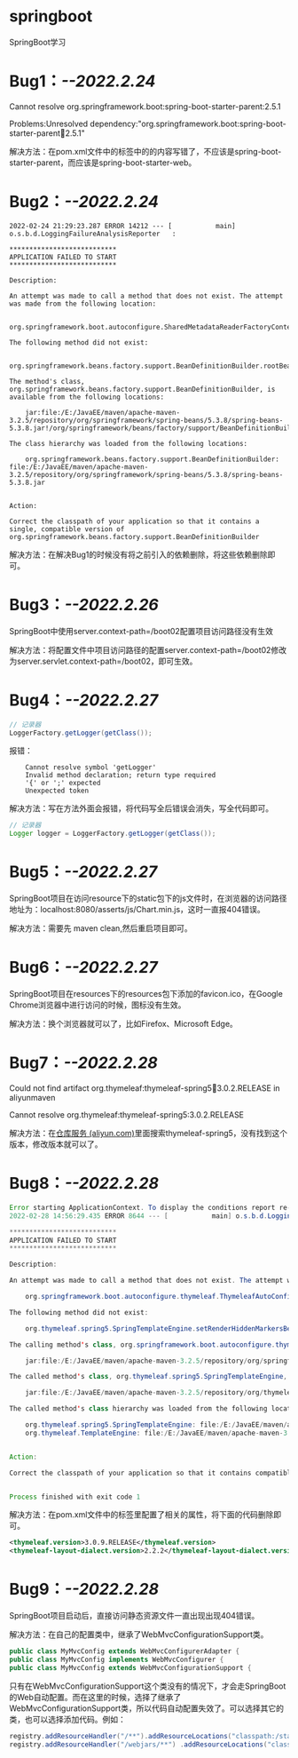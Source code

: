 # springboot
SpringBoot学习



# Bug1：*--2022.2.24*

Cannot resolve org.springframework.boot:spring-boot-starter-parent:2.5.1

Problems:Unresolved dependency:"org.springframework.boot:spring-boot-starter-parent:jar:2.5.1"

解决方法：在pom.xml文件中的<dependence>标签中的<artifactId>的内容写错了，不应该是spring-boot-starter-parent，而应该是spring-boot-starter-web。



# Bug2：*--2022.2.24*

```
2022-02-24 21:29:23.287 ERROR 14212 --- [           main] o.s.b.d.LoggingFailureAnalysisReporter   : 

***************************
APPLICATION FAILED TO START
***************************

Description:

An attempt was made to call a method that does not exist. The attempt was made from the following location:

    org.springframework.boot.autoconfigure.SharedMetadataReaderFactoryContextInitializer$CachingMetadataReaderFactoryPostProcessor.register(SharedMetadataReaderFactoryContextInitializer.java:104)

The following method did not exist:

    org.springframework.beans.factory.support.BeanDefinitionBuilder.rootBeanDefinition(Ljava/lang/Class;Ljava/util/function/Supplier;)Lorg/springframework/beans/factory/support/BeanDefinitionBuilder;

The method's class, org.springframework.beans.factory.support.BeanDefinitionBuilder, is available from the following locations:

    jar:file:/E:/JavaEE/maven/apache-maven-3.2.5/repository/org/springframework/spring-beans/5.3.8/spring-beans-5.3.8.jar!/org/springframework/beans/factory/support/BeanDefinitionBuilder.class

The class hierarchy was loaded from the following locations:

    org.springframework.beans.factory.support.BeanDefinitionBuilder: file:/E:/JavaEE/maven/apache-maven-3.2.5/repository/org/springframework/spring-beans/5.3.8/spring-beans-5.3.8.jar


Action:

Correct the classpath of your application so that it contains a single, compatible version of org.springframework.beans.factory.support.BeanDefinitionBuilder
```

解决方法：在解决Bug1的时候没有将之前引入的依赖删除，将这些依赖删除即可。



# Bug3：*--2022.2.26*

SpringBoot中使用server.context-path=/boot02配置项目访问路径没有生效

解决方法：将配置文件中项目访问路径的配置server.context-path=/boot02修改为server.servlet.context-path=/boot02，即可生效。



# Bug4：*--2022.2.27*

```java
// 记录器
LoggerFactory.getLogger(getClass());
```

报错：

```debug
	Cannot resolve symbol 'getLogger'
	Invalid method declaration; return type required
	'{' or ';' expected
	Unexpected token
```

解决方法：写在方法外面会报错，将代码写全后错误会消失，写全代码即可。

```java
// 记录器
Logger logger = LoggerFactory.getLogger(getClass());
```



# Bug5：*--2022.2.27*

SpringBoot项目在访问resource下的static包下的js文件时，在浏览器的访问路径地址为：localhost:8080/asserts/js/Chart.min.js，这时一直报404错误。

解决方法：需要先 maven clean,然后重启项目即可。



# Bug6：*--2022.2.27*

SpringBoot项目在resources下的resources包下添加的favicon.ico，在Google Chrome浏览器中进行访问的时候，图标没有生效。

解决方法：换个浏览器就可以了，比如Firefox、Microsoft Edge。



# Bug7：*--2022.2.28*

Could not find artifact org.thymeleaf:thymeleaf-spring5:jar:3.0.2.RELEASE in aliyunmaven

Cannot resolve org.thymeleaf:thymeleaf-spring5:3.0.2.RELEASE

解决方法：在[仓库服务 (aliyun.com)](https://developer.aliyun.com/mvn/search)里面搜索thymeleaf-spring5，没有找到这个版本，修改版本就可以了。



# Bug8：*--2022.2.28*

```java
Error starting ApplicationContext. To display the conditions report re-run your application with 'debug' enabled.
2022-02-28 14:56:29.435 ERROR 8644 --- [           main] o.s.b.d.LoggingFailureAnalysisReporter   : 

***************************
APPLICATION FAILED TO START
***************************

Description:

An attempt was made to call a method that does not exist. The attempt was made from the following location:

    org.springframework.boot.autoconfigure.thymeleaf.ThymeleafAutoConfiguration$ThymeleafDefaultConfiguration.templateEngine(ThymeleafAutoConfiguration.java:142)

The following method did not exist:

    org.thymeleaf.spring5.SpringTemplateEngine.setRenderHiddenMarkersBeforeCheckboxes(Z)V

The calling method's class, org.springframework.boot.autoconfigure.thymeleaf.ThymeleafAutoConfiguration$ThymeleafDefaultConfiguration, was loaded from the following location:

    jar:file:/E:/JavaEE/maven/apache-maven-3.2.5/repository/org/springframework/boot/spring-boot-autoconfigure/2.6.4/spring-boot-autoconfigure-2.6.4.jar!/org/springframework/boot/autoconfigure/thymeleaf/ThymeleafAutoConfiguration$ThymeleafDefaultConfiguration.class

The called method's class, org.thymeleaf.spring5.SpringTemplateEngine, is available from the following locations:

    jar:file:/E:/JavaEE/maven/apache-maven-3.2.5/repository/org/thymeleaf/thymeleaf-spring5/3.0.9.RELEASE/thymeleaf-spring5-3.0.9.RELEASE.jar!/org/thymeleaf/spring5/SpringTemplateEngine.class

The called method's class hierarchy was loaded from the following locations:

    org.thymeleaf.spring5.SpringTemplateEngine: file:/E:/JavaEE/maven/apache-maven-3.2.5/repository/org/thymeleaf/thymeleaf-spring5/3.0.9.RELEASE/thymeleaf-spring5-3.0.9.RELEASE.jar
    org.thymeleaf.TemplateEngine: file:/E:/JavaEE/maven/apache-maven-3.2.5/repository/org/thymeleaf/thymeleaf/3.0.9.RELEASE/thymeleaf-3.0.9.RELEASE.jar


Action:

Correct the classpath of your application so that it contains compatible versions of the classes org.springframework.boot.autoconfigure.thymeleaf.ThymeleafAutoConfiguration$ThymeleafDefaultConfiguration and org.thymeleaf.spring5.SpringTemplateEngine


Process finished with exit code 1
```

解决方法：在pom.xml文件中的<properties>标签里配置了相关的属性，将下面的代码删除即可。

```xml
<thymeleaf.version>3.0.9.RELEASE</thymeleaf.version>
<thymeleaf-layout-dialect.version>2.2.2</thymeleaf-layout-dialect.version>
```



# Bug9：*--2022.2.28*

SpringBoot项目启动后，直接访问静态资源文件一直出现出现404错误。

解决方法：在自己的配置类中，继承了WebMvcConfigurationSupport类。

```java
public class MyMvcConfig extends WebMvcConfigurerAdapter {
public class MyMvcConfig implements WebMvcConfigurer {
public class MyMvcConfig extends WebMvcConfigurationSupport {
```

只有在WebMvcConfigurationSupport这个类没有的情况下，才会走SpringBoot的Web自动配置。而在这里的时候，选择了继承了WebMvcConfigurationSupport类，所以代码自动配置失效了。可以选择其它的类，也可以选择添加代码。例如：

```java
registry.addResourceHandler("/**").addResourceLocations("classpath:/static/");
registry.addResourceHandler("/webjars/**") .addResourceLocations("classpath:/META-INF/resources/webjars/");
```

